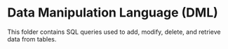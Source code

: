 # Data Manipulation Language (DML)

This folder contains SQL queries used to add, modify, delete, and retrieve data from tables.
